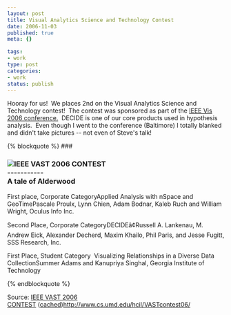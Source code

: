 ```yaml
--- 
layout: post
title: Visual Analytics Science and Technology Contest
date: 2006-11-03
published: true
meta: {}

tags: 
- work
type: post
categories: 
- work
status: publish
---
```



Hooray for us!  We places 2nd on the Visual Analytics Science and Technology contest!  The contest was sponsored as part of the [IEEE Vis 2006 conference.](http://vis.computer.org/vis2006/index.html)  DECIDE is one of our core products used in hypothesis analysis.  Even though I went to the conference (Baltimore) I totally blanked and didn't take pictures -- not even of Steve's talk!

 {% blockquote %} ### 

 ### [![](http://blog.andyeick.com/content/binary/WindowsLiveWriter/VisualAnalyticsScienceandTechnology_123F1/IEEE_Logo_thumb5.png)](http://blog.andyeick.com/content/binary/WindowsLiveWriter/VisualAnalyticsScienceandTechnology_123F1/IEEE_Logo7.png)IEEE VAST 2006 CONTEST<br />-----------<br />A tale of Alderwood

 

First place, Corporate CategoryApplied Analysis with nSpace and GeoTimePascale Proulx, Lynn Chien, Adam Bodnar, Kaleb Ruch and William Wright, Oculus Info Inc.  



Second Place, Corporate CategoryDECIDEâ¢Russell A. Lankenau, M. Andrew Eick, Alexander Decherd, Maxim Khailo, Phil Paris, and Jesse Fugitt, SSS Research, Inc.  



 



First Place, Student Category  Visualizing Relationships in a Diverse Data CollectionSummer Adams and Kanupriya Singhal, Georgia Institute of Technology

{% endblockquote %} 

Source: [IEEE VAST 2006 CONTEST](http://www.cs.umd.edu/hcil/VASTcontest06/) ([cached](http://www.andyeick.com/_blogMedia/2006_IEEE.mht))<http://www.cs.umd.edu/hcil/VASTcontest06/>

